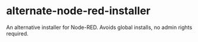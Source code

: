 # alternate-node-red-installer
An alternative installer for Node-RED. Avoids global installs, no admin rights required.
